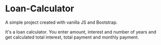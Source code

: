 # Loan-Calculator

A simple project created with vanilla JS and Bootstrap.

It's a loan calculator. You enter amount, interest and number of years and get calculated total interest, total payment and monthly payment. 
